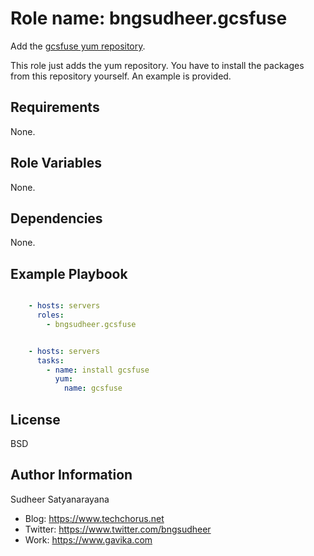 Role name: bngsudheer.gcsfuse
=========

Add the [gcsfuse yum repository](https://github.com/GoogleCloudPlatform/gcsfuse/blob/master/docs/installing.md).

This role just adds the yum repository. You have to install the packages from this repository yourself. An example is provided.

Requirements
------------

None.

Role Variables
--------------

None.

Dependencies
------------

None.

Example Playbook
----------------

```yml

    - hosts: servers
      roles:
        - bngsudheer.gcsfuse
```

```yml

    - hosts: servers
      tasks:
        - name: install gcsfuse
          yum:
            name: gcsfuse
```

License
-------

BSD


Author Information
------------------

Sudheer Satyanarayana
* Blog: https://www.techchorus.net
* Twitter: https://www.twitter.com/bngsudheer
* Work: https://www.gavika.com
